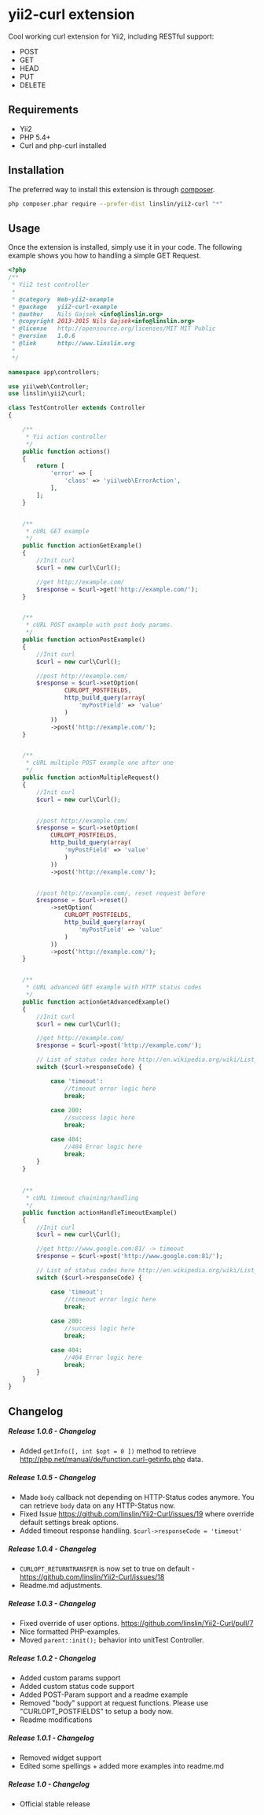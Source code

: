 yii2-curl extension
===================
Cool working curl extension for Yii2, including RESTful support:

 - POST
 - GET
 - HEAD
 - PUT
 - DELETE

Requirements
------------
- Yii2
- PHP 5.4+
- Curl and php-curl installed


Installation
------------

The preferred way to install this extension is through [composer](http://getcomposer.org/download/).

```bash
php composer.phar require --prefer-dist linslin/yii2-curl "*"
```


Usage
-----

Once the extension is installed, simply use it in your code. The following example shows you how to handling a simple GET Request. 

```php
<?php
/**
 * Yii2 test controller
 *
 * @category  Web-yii2-example
 * @package   yii2-curl-example
 * @author    Nils Gajsek <info@linslin.org>
 * @copyright 2013-2015 Nils Gajsek<info@linslin.org>
 * @license   http://opensource.org/licenses/MIT MIT Public
 * @version   1.0.6
 * @link      http://www.linslin.org
 *
 */

namespace app\controllers;

use yii\web\Controller;
use linslin\yii2\curl;

class TestController extends Controller
{

    /**
     * Yii action controller
     */
    public function actions()
    {
        return [
            'error' => [
                'class' => 'yii\web\ErrorAction',
            ],
        ];
    }


    /**
     * cURL GET example
     */
    public function actionGetExample()
    {
        //Init curl
        $curl = new curl\Curl();

        //get http://example.com/
        $response = $curl->get('http://example.com/');
    }


    /**
     * cURL POST example with post body params.
     */
    public function actionPostExample()
    {
        //Init curl
        $curl = new curl\Curl();

        //post http://example.com/
        $response = $curl->setOption(
                CURLOPT_POSTFIELDS, 
                http_build_query(array(
                    'myPostField' => 'value'
                )
            ))
            ->post('http://example.com/');
    }


    /**
     * cURL multiple POST example one after one
     */
    public function actionMultipleRequest()
    {
        //Init curl
        $curl = new curl\Curl();


        //post http://example.com/
        $response = $curl->setOption(
            CURLOPT_POSTFIELDS, 
            http_build_query(array(
                'myPostField' => 'value'
                )
            ))
            ->post('http://example.com/');


        //post http://example.com/, reset request before
        $response = $curl->reset()
            ->setOption(
                CURLOPT_POSTFIELDS, 
                http_build_query(array(
                    'myPostField' => 'value'
                )
            ))
            ->post('http://example.com/');
    }


    /**
     * cURL advanced GET example with HTTP status codes
     */
    public function actionGetAdvancedExample()
    {
        //Init curl
        $curl = new curl\Curl();

        //get http://example.com/
        $response = $curl->post('http://example.com/');

        // List of status codes here http://en.wikipedia.org/wiki/List_of_HTTP_status_codes
        switch ($curl->responseCode) {

            case 'timeout':
                //timeout error logic here
                break;
                
            case 200:
                //success logic here
                break;

            case 404:
                //404 Error logic here
                break;
        }
    }
    
    
    /**
     * cURL timeout chaining/handling
     */
    public function actionHandleTimeoutExample()
    {
        //Init curl
        $curl = new curl\Curl();

        //get http://www.google.com:81/ -> timeout
        $response = $curl->post('http://www.google.com:81/');

        // List of status codes here http://en.wikipedia.org/wiki/List_of_HTTP_status_codes
        switch ($curl->responseCode) {

            case 'timeout':
                //timeout error logic here
                break;
                
            case 200:
                //success logic here
                break;

            case 404:
                //404 Error logic here
                break;
        }
    }
}
```

 
Changelog
------------
##### Release 1.0.6 - Changelog
- Added `getInfo([, int $opt = 0 ])` method to retrieve http://php.net/manual/de/function.curl-getinfo.php data.

##### Release 1.0.5 - Changelog
- Made `body` callback not depending on HTTP-Status codes anymore. You can retrieve `body` data on any HTTP-Status now. 
- Fixed Issue https://github.com/linslin/Yii2-Curl/issues/19 where override default settings break options.
- Added timeout response handling. `$curl->responseCode = 'timeout'`

##### Release 1.0.4 - Changelog
- `CURLOPT_RETURNTRANSFER` is now set to true on default - https://github.com/linslin/Yii2-Curl/issues/18 
- Readme.md adjustments.


##### Release 1.0.3 - Changelog
- Fixed override of user options. https://github.com/linslin/Yii2-Curl/pull/7 
- Nice formatted PHP-examples. 
- Moved `parent::init();` behavior into unitTest Controller.

##### Release 1.0.2 - Changelog

- Added custom params support
- Added custom status code support
- Added POST-Param support and a readme example
- Removed "body" support at request functions. Please use "CURLOPT_POSTFIELDS" to setup a body now.
- Readme modifications

##### Release 1.0.1 - Changelog

- Removed widget support
- Edited some spellings + added more examples into readme.md

##### Release 1.0 - Changelog

- Official stable release

